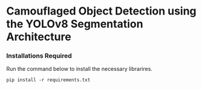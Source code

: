 # Camouflaged Object Detection using the YOLOv8 Segmentation Architecture


### Installations Required
Run the command below to install the necessary librarires.
```
pip install -r requirements.txt
```


